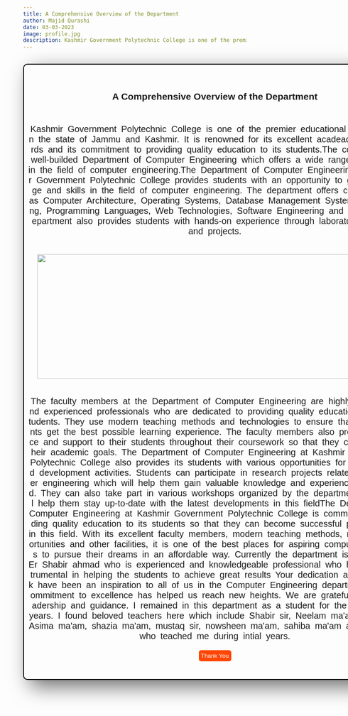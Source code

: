 ```yaml
---
title: A Comprehensive Overview of the Department
author: Majid Qurashi
date: 03-03-2023
image: profile.jpg
description: Kashmir Government Polytechnic College is one of the premier educational institutions in the state of Jammu and Kashmir. It is renowned for its excellent acadeademic standards and its commitment to providing quality education to its students.The college has a well-builded Department of Computer Engineering which offers a wide range of courses in the field of computer engineering.The Department of Computer Engineering at Kashmir Government Polytechnic College provides
---
```


<html>
<head>
<style>
.card-wrapper {
    width: 90vw;
    margin: auto;
    margin-top: 30px;
    display: flex;
    gap: 5rem;
    flex-wrap: wrap;
    justify-content: center;
  }
  .card {
    border: 2px solid black;
    border-radius: 10px;
    box-shadow: 15px 15px 45px rgb(110, 110, 110);
    width: 1620px;
    height: auto;
    padding: 10px;
  }
  .card-header {
    display: flex;
    gap: 2rem;
    align-items: center;
  }
  .card-header h2 {
    margin: 7px 0;
  }
  .description {
    text-align: center;
    margin: 30px 0;
    font-size: 20px;
   font-family: "Franklin Gothic Medium", "Arial Narrow", Arial, sans-serif;
  }
  img{
    /* border-radius: 50%; */
    margin: 20px 0;
  }
  .college{
    width: 800px;
    height:280px;
  }
  .card-details span {
    display: flex;
    justify-content: space-between;
    align-items: center;
    font-size: 15px;
    gap: 0.5rem;
  }
  .title-wrapper h2{
    text-align: center;
    margin: 50px 0;
   font-family: "Franklin Gothic Medium", "Arial Narrow", Arial, sans-serif;
  }
  .article{
    word-break: break-all;
    word-spacing: 5px;
  }
  button{
    background-color: orangered;
    color:white;
    border:none;
    padding: 5px;
    border-radius: 5px;
  }
</style>
</head>
<body>
<section class= "card-wrapper">
<div class= "card">
<!-- <div class="card-header">
<img src=../assets/profile.jpg alt="profile"
              width="80"
              height="70"
            /> 
            <div class="card-details">
            <span>Majid Qurashi </span> 
            <span> | </span>
            <span> 15-04-2023 </span> -->
<div class="title-wrapper">
<h2>A Comprehensive Overview of the Department</h2>
</div>
<div class="description">
 <p class="article">Kashmir Government Polytechnic College is one of the premier educational institutions in the state of Jammu and Kashmir. It is renowned for its excellent acadeademic standards and its commitment to providing quality education to its students.The college has a well-builded Department of Computer Engineering which offers a wide range of courses in the field of computer engineering.The Department of Computer Engineering at Kashmir Government Polytechnic College provides students with an opportunity to gain
knowledge and skills in the field of computer engineering. The department
offers courses such as Computer Architecture, Operating Systems,
Database Management Systems, Networking, Programming Languages,
Web Technologies, Software Engineering and more. The department also
provides students with hands-on experience through laboratory sessions
and projects.
</p>

 <img src="../assets/college.jpg" class="college">
 <p class="article">The faculty members at the Department of Computer Engineering are
highly qualified and experienced professionals who are dedicated to
providing quality education to their students. They use modern teaching
methods and technologies to ensure that their students get the best possible learning experience. The faculty members also provide guidance
and support to their students throughout their coursework so that they
can achieve their academic goals.
The Department of Computer Engineering at Kashmir Government
Polytechnic College also provides its students with various opportunities
for research and development activities. Students can participate in
research projects related to computer engineering which will help them
gain valuable knowledge and experience in this field. They can also take
part in various workshops organized by the department which will help
them stay up-to-date with the latest developments in this fieldThe Department of Computer Engineering at Kashmir Government
Polytechnic College is committed to providing quality education to its
students so that they can become successful professionals in this field.
With its excellent faculty members, modern teaching methods, research
opportunities and other facilities, it is one of the best places for aspiring
computer engineers to pursue their dreams in an affordable way.
Currently the department is headed by Er Shabir ahmad who is
experienced and knowledgeable professional who has been instrumental
in helping the students to achieve great results
Your dedication and hard work have been an inspiration to all of us in the
Computer Engineering department. Your commitment to excellence has
helped us reach new heights. We are grateful for your leadership and
guidance.
I remained in this department as a student for the period of 3 years. I
found beloved teachers here which include Shabir sir, Neelam ma'am, Aijaz
Sir, Asima ma'am, shazia ma'am, mustaq sir, nowsheen ma'am, sahiba ma'am
and all those who teached me during intial years.</p>
<button>Thank You</button>
 </div>
            </div>
          </div>
          </div>
            </section>
